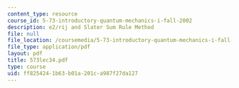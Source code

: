 ```yaml
---
content_type: resource
course_id: 5-73-introductory-quantum-mechanics-i-fall-2002
description: e2/rij and Slater Sum Rule Method
file: null
file_location: /coursemedia/5-73-introductory-quantum-mechanics-i-fall-2002/ff8254241b63b01a201ca987f27da127_573lec34.pdf
file_type: application/pdf
layout: pdf
title: 573lec34.pdf
type: course
uid: ff825424-1b63-b01a-201c-a987f27da127
---
```

